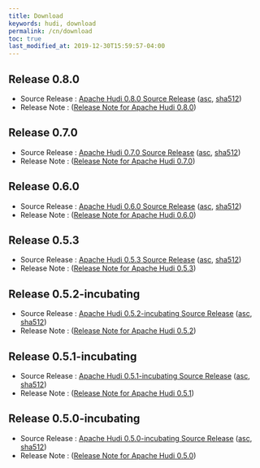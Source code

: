 ```yaml
---
title: Download
keywords: hudi, download
permalink: /cn/download
toc: true
last_modified_at: 2019-12-30T15:59:57-04:00
---
```


## Release 0.8.0
* Source Release : [Apache Hudi 0.8.0 Source Release](https://downloads.apache.org/hudi/0.8.0/hudi-0.8.0.src.tgz) ([asc](https://downloads.apache.org/hudi/0.8.0/hudi-0.8.0.src.tgz.asc), [sha512](https://downloads.apache.org/hudi/0.8.0/hudi-0.8.0.src.tgz.sha512))
* Release Note : ([Release Note for Apache Hudi 0.8.0](/releases.html#release-080-docs))

## Release 0.7.0
* Source Release : [Apache Hudi 0.7.0 Source Release](https://downloads.apache.org/hudi/0.7.0/hudi-0.7.0.src.tgz) ([asc](https://downloads.apache.org/hudi/0.7.0/hudi-0.7.0.src.tgz.asc), [sha512](https://downloads.apache.org/hudi/0.7.0/hudi-0.7.0.src.tgz.sha512))
* Release Note : ([Release Note for Apache Hudi 0.7.0](/releases.html#release-070-docs))

## Release 0.6.0
* Source Release : [Apache Hudi 0.6.0 Source Release](https://downloads.apache.org/hudi/0.6.0/hudi-0.6.0.src.tgz) ([asc](https://downloads.apache.org/hudi/0.6.0/hudi-0.6.0.src.tgz.asc), [sha512](https://downloads.apache.org/hudi/0.6.0/hudi-0.6.0.src.tgz.sha512))
* Release Note : ([Release Note for Apache Hudi 0.6.0](/releases.html#release-060-docs))

## Release 0.5.3
* Source Release : [Apache Hudi 0.5.3 Source Release](https://downloads.apache.org/hudi/0.5.3/hudi-0.5.3.src.tgz) ([asc](https://downloads.apache.org/hudi/0.5.3/hudi-0.5.3.src.tgz.asc), [sha512](https://downloads.apache.org/hudi/0.5.3/hudi-0.5.3.src.tgz.sha512))
* Release Note : ([Release Note for Apache Hudi 0.5.3](/releases.html#release-053-docs))

## Release 0.5.2-incubating
* Source Release : [Apache Hudi 0.5.2-incubating Source Release](https://downloads.apache.org/incubator/hudi/0.5.2-incubating/hudi-0.5.2-incubating.src.tgz) ([asc](https://downloads.apache.org/incubator/hudi/0.5.2-incubating/hudi-0.5.2-incubating.src.tgz.asc), [sha512](https://downloads.apache.org/incubator/hudi/0.5.2-incubating/hudi-0.5.2-incubating.src.tgz.sha512))
* Release Note : ([Release Note for Apache Hudi 0.5.2](/older-releases#release-052-incubating-docs))

## Release 0.5.1-incubating
* Source Release : [Apache Hudi 0.5.1-incubating Source Release](https://downloads.apache.org/incubator/hudi/0.5.1-incubating/hudi-0.5.1-incubating.src.tgz) ([asc](https://downloads.apache.org/incubator/hudi/0.5.1-incubating/hudi-0.5.1-incubating.src.tgz.asc), [sha512](https://downloads.apache.org/incubator/hudi/0.5.1-incubating/hudi-0.5.1-incubating.src.tgz.sha512))
* Release Note : ([Release Note for Apache Hudi 0.5.1](/older-releases#release-051-incubating-docs))

## Release 0.5.0-incubating
* Source Release : [Apache Hudi 0.5.0-incubating Source Release](https://downloads.apache.org/incubator/hudi/0.5.0-incubating/hudi-0.5.0-incubating.src.tgz) ([asc](https://downloads.apache.org/incubator/hudi/0.5.0-incubating/hudi-0.5.0-incubating.src.tgz.asc), [sha512](https://downloads.apache.org/incubator/hudi/0.5.0-incubating/hudi-0.5.0-incubating.src.tgz.sha512))
* Release Note : ([Release Note for Apache Hudi 0.5.0](/older-releases#release-050-incubating-docs))
